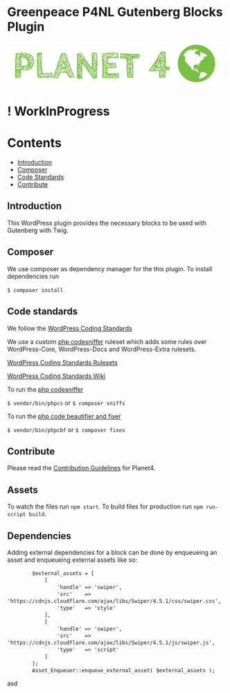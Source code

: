 # Greenpeace P4NL Gutenberg Blocks Plugin

![Planet4](./planet4.png)

# ! WorkInProgress

# Contents
- [Introduction](#introduction)
- [Composer](#composer)
- [Code Standards](#code-standards)
- [Contribute](#contribute)

## Introduction

This WordPress plugin provides the necessary blocks to be used with Gutenberg with Twig.

## Composer
We use composer as dependency manager for the this plugin.
To install dependencies run

`$ composer install`

## Code standards
We follow the [WordPress Coding Standards](https://make.wordpress.org/core/handbook/best-practices/coding-standards/php/)

We use a custom [php codesniffer](https://github.com/squizlabs/PHP_CodeSniffer) ruleset which adds some rules over WordPress-Core, WordPress-Docs and WordPress-Extra rulesets.

[WordPress Coding Standards Rulesets](https://github.com/WordPress/WordPress-Coding-Standards)

[WordPress Coding Standards Wiki](https://github.com/WordPress/WordPress-Coding-Standards/wiki)

To run the [php codesniffer](https://github.com/squizlabs/PHP_CodeSniffer)

`$ vendor/bin/phpcs` 
or 
`$ composer sniffs`

To run the [php code beautifier and fixer](https://github.com/squizlabs/PHP_CodeSniffer/wiki/Fixing-Errors-Automatically)

`$ vendor/bin/phpcbf` 
or 
`$ composer fixes`

## Contribute

Please read the [Contribution Guidelines](https://planet4.greenpeace.org/handbook/dev-contribute-to-planet4/) for Planet4.

## Assets

To watch the files run `npm start`. 
To build files for production run `npm run-script build`. 

## Dependencies

Adding external dependencies for a block can be done by enqueueing an asset and enqueueing external assets like so:
```
		$external_assets = [
			[
				'handle' => 'swiper',
				'src'    => 'https://cdnjs.cloudflare.com/ajax/libs/Swiper/4.5.1/css/swiper.css',
				'type'   => 'style'
			],
			[
				'handle' => 'swiper',
				'src'    => 'https://cdnjs.cloudflare.com/ajax/libs/Swiper/4.5.1/js/swiper.js',
				'type'   => 'script'
			]
		];
		Asset_Enqueuer::enqueue_external_asset( $external_assets );

```
asd
